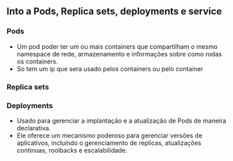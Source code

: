 ## Into a Pods, Replica sets, deployments e service

### Pods
* Um pod poder ter um ou mais containers que compartilham o mesmo namespace de rede, armazenamento e informações sobre como rodas os containers.
* So tem um ip que sera usado pelos containers ou pelo container

### Replica sets

### Deployments 
* Usado para gerenciar a implantação e a atualização de Pods de maneira declarativa.
* Ele oferece um mecanismo poderoso para gerenciar versões de aplicativos, incluindo o gerenciamento de replicas, atualizações continuas, roolbacks e escalabilidade.